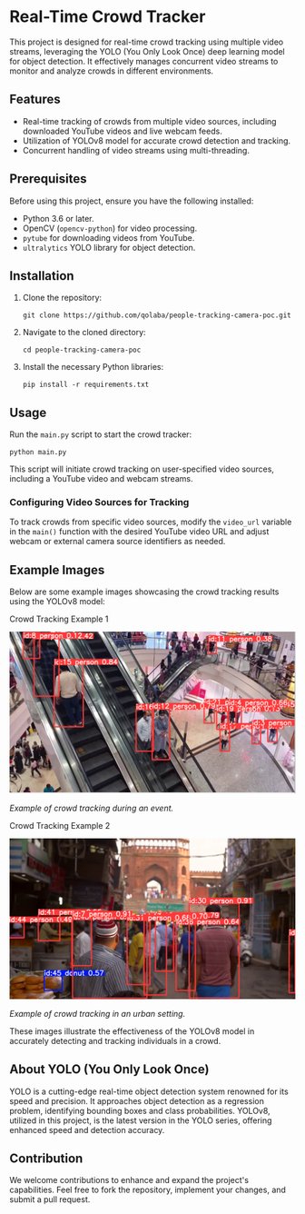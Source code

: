 # Real-Time Crowd Tracker

This project is designed for real-time crowd tracking using multiple video streams, leveraging the YOLO (You Only Look Once) deep learning model for object detection. It effectively manages concurrent video streams to monitor and analyze crowds in different environments.

## Features
- Real-time tracking of crowds from multiple video sources, including downloaded YouTube videos and live webcam feeds.
- Utilization of YOLOv8 model for accurate crowd detection and tracking.
- Concurrent handling of video streams using multi-threading.

## Prerequisites
Before using this project, ensure you have the following installed:
- Python 3.6 or later.
- OpenCV (`opencv-python`) for video processing.
- `pytube` for downloading videos from YouTube.
- `ultralytics` YOLO library for object detection.

## Installation

1. Clone the repository:
   ```
   git clone https://github.com/qolaba/people-tracking-camera-poc.git
   ```
2. Navigate to the cloned directory:
   ```
   cd people-tracking-camera-poc
   ```
3. Install the necessary Python libraries:
   ```
   pip install -r requirements.txt
   ```

## Usage

Run the `main.py` script to start the crowd tracker:
```
python main.py
```

This script will initiate crowd tracking on user-specified video sources, including a YouTube video and webcam streams.

### Configuring Video Sources for Tracking

To track crowds from specific video sources, modify the `video_url` variable in the `main()` function with the desired YouTube video URL and adjust webcam or external camera source identifiers as needed.

## Example Images

Below are some example images showcasing the crowd tracking results using the YOLOv8 model:

Crowd Tracking Example 1

![Alt text](image-2.png)

*Example of crowd tracking during an event.*

Crowd Tracking Example 2

![Alt text](image-3.png)

*Example of crowd tracking in an urban setting.*

These images illustrate the effectiveness of the YOLOv8 model in accurately detecting and tracking individuals in a crowd.

## About YOLO (You Only Look Once)

YOLO is a cutting-edge real-time object detection system renowned for its speed and precision. It approaches object detection as a regression problem, identifying bounding boxes and class probabilities. YOLOv8, utilized in this project, is the latest version in the YOLO series, offering enhanced speed and detection accuracy.

## Contribution

We welcome contributions to enhance and expand the project's capabilities. Feel free to fork the repository, implement your changes, and submit a pull request.
